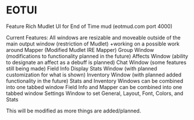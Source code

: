 # EOTUI
Feature Rich Mudlet UI for End of Time mud (eotmud.com port 4000)


Current Features:
	All windows are resizable and moveable outside of the main output window (restriction of Mudlet)
		+working on a possible work around
	Mapper (Modified Mudlet IRE Mapper)
	Group Window (modifications to functionality planned in the future)	
	Affects Window (ability to designate an affect as a debuff is planned)
	Chat Window (some features still being made)
	Field Info Display
	Stats Window (with planned customization for what is shown)
	Inventory Window (with planned added functionality in the future)
	Stats and Inventory Windows can be combined into one tabbed window
	Field Info and Mapper can be combined into one tabbed window
	Settings Window to set General, Layout, Font, Colors, and Stats
	
	
This will be modified as more things are added/planned.

